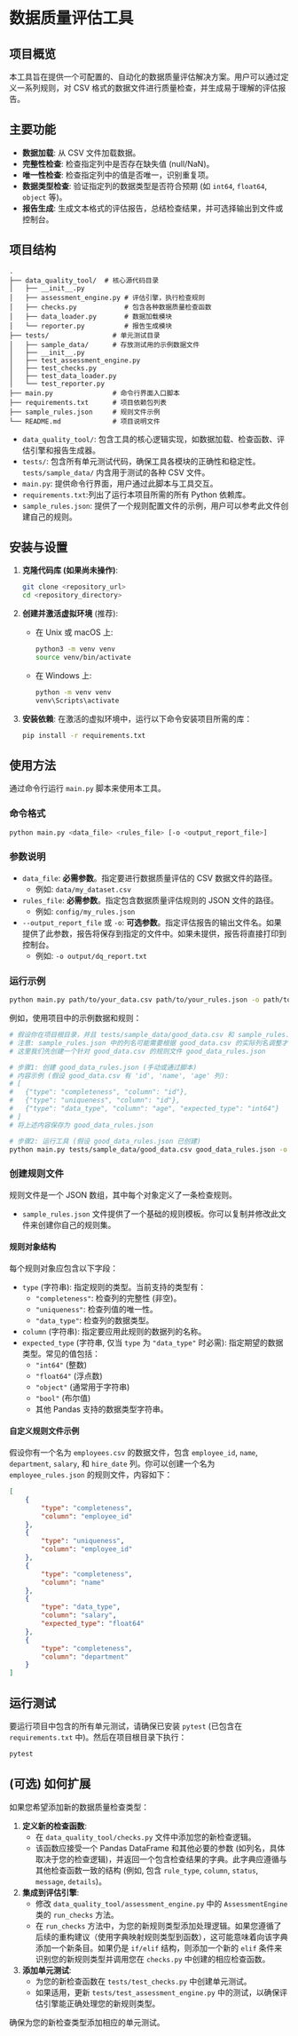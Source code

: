 # 数据质量评估工具

## 项目概览

本工具旨在提供一个可配置的、自动化的数据质量评估解决方案。用户可以通过定义一系列规则，对 CSV 格式的数据文件进行质量检查，并生成易于理解的评估报告。

## 主要功能

*   **数据加载**: 从 CSV 文件加载数据。
*   **完整性检查**: 检查指定列中是否存在缺失值 (null/NaN)。
*   **唯一性检查**: 检查指定列中的值是否唯一，识别重复项。
*   **数据类型检查**: 验证指定列的数据类型是否符合预期 (如 `int64`, `float64`, `object` 等)。
*   **报告生成**: 生成文本格式的评估报告，总结检查结果，并可选择输出到文件或控制台。

## 项目结构

```
.
├── data_quality_tool/  # 核心源代码目录
│   ├── __init__.py
│   ├── assessment_engine.py # 评估引擎，执行检查规则
│   ├── checks.py            # 包含各种数据质量检查函数
│   ├── data_loader.py       # 数据加载模块
│   └── reporter.py          # 报告生成模块
├── tests/                # 单元测试目录
│   ├── sample_data/      # 存放测试用的示例数据文件
│   ├── __init__.py
│   ├── test_assessment_engine.py
│   ├── test_checks.py
│   ├── test_data_loader.py
│   └── test_reporter.py
├── main.py               # 命令行界面入口脚本
├── requirements.txt      # 项目依赖包列表
├── sample_rules.json     # 规则文件示例
└── README.md             # 项目说明文件
```

*   `data_quality_tool/`: 包含工具的核心逻辑实现，如数据加载、检查函数、评估引擎和报告生成器。
*   `tests/`: 包含所有单元测试代码，确保工具各模块的正确性和稳定性。`tests/sample_data/` 内含用于测试的各种 CSV 文件。
*   `main.py`: 提供命令行界面，用户通过此脚本与工具交互。
*   `requirements.txt`:列出了运行本项目所需的所有 Python 依赖库。
*   `sample_rules.json`: 提供了一个规则配置文件的示例，用户可以参考此文件创建自己的规则。

## 安装与设置

1.  **克隆代码库 (如果尚未操作)**:
    ```bash
    git clone <repository_url>
    cd <repository_directory>
    ```

2.  **创建并激活虚拟环境** (推荐):
    *   在 Unix 或 macOS 上:
        ```bash
        python3 -m venv venv
        source venv/bin/activate
        ```
    *   在 Windows 上:
        ```bash
        python -m venv venv
        venv\Scripts\activate
        ```

3.  **安装依赖**:
    在激活的虚拟环境中，运行以下命令安装项目所需的库：
    ```bash
    pip install -r requirements.txt
    ```

## 使用方法

通过命令行运行 `main.py` 脚本来使用本工具。

### 命令格式

```bash
python main.py <data_file> <rules_file> [-o <output_report_file>]
```

### 参数说明

*   `data_file`: **必需参数**。指定要进行数据质量评估的 CSV 数据文件的路径。
    *   例如: `data/my_dataset.csv`
*   `rules_file`: **必需参数**。指定包含数据质量评估规则的 JSON 文件的路径。
    *   例如: `config/my_rules.json`
*   `--output_report_file` 或 `-o`: **可选参数**。指定评估报告的输出文件名。如果提供了此参数，报告将保存到指定的文件中。如果未提供，报告将直接打印到控制台。
    *   例如: `-o output/dq_report.txt`

### 运行示例

```bash
python main.py path/to/your_data.csv path/to/your_rules.json -o path/to/report.txt
```

例如，使用项目中的示例数据和规则：
```bash
# 假设你在项目根目录，并且 tests/sample_data/good_data.csv 和 sample_rules.json 存在
# 注意: sample_rules.json 中的列名可能需要根据 good_data.csv 的实际列名调整才能有效运行
# 这里我们先创建一个针对 good_data.csv 的规则文件 good_data_rules.json

# 步骤1: 创建 good_data_rules.json (手动或通过脚本)
# 内容示例 (假设 good_data.csv 有 'id', 'name', 'age' 列):
# [
#   {"type": "completeness", "column": "id"},
#   {"type": "uniqueness", "column": "id"},
#   {"type": "data_type", "column": "age", "expected_type": "int64"}
# ]
# 将上述内容保存为 good_data_rules.json

# 步骤2: 运行工具 (假设 good_data_rules.json 已创建)
python main.py tests/sample_data/good_data.csv good_data_rules.json -o good_data_report.txt
```

### 创建规则文件

规则文件是一个 JSON 数组，其中每个对象定义了一条检查规则。

*   `sample_rules.json` 文件提供了一个基础的规则模板。你可以复制并修改此文件来创建你自己的规则集。

#### 规则对象结构

每个规则对象应包含以下字段：

*   `type` (字符串): 指定规则的类型。当前支持的类型有：
    *   `"completeness"`: 检查列的完整性 (非空)。
    *   `"uniqueness"`: 检查列值的唯一性。
    *   `"data_type"`: 检查列的数据类型。
*   `column` (字符串): 指定要应用此规则的数据列的名称。
*   `expected_type` (字符串, 仅当 `type` 为 `"data_type"` 时必需): 指定期望的数据类型。常见的值包括：
    *   `"int64"` (整数)
    *   `"float64"` (浮点数)
    *   `"object"` (通常用于字符串)
    *   `"bool"` (布尔值)
    *   其他 Pandas 支持的数据类型字符串。

#### 自定义规则文件示例

假设你有一个名为 `employees.csv` 的数据文件，包含 `employee_id`, `name`, `department`, `salary`, 和 `hire_date` 列。你可以创建一个名为 `employee_rules.json` 的规则文件，内容如下：

```json
[
    {
        "type": "completeness",
        "column": "employee_id"
    },
    {
        "type": "uniqueness",
        "column": "employee_id"
    },
    {
        "type": "completeness",
        "column": "name"
    },
    {
        "type": "data_type",
        "column": "salary",
        "expected_type": "float64"
    },
    {
        "type": "completeness",
        "column": "department"
    }
]
```

## 运行测试

要运行项目中包含的所有单元测试，请确保已安装 `pytest` (已包含在 `requirements.txt` 中)。然后在项目根目录下执行：

```bash
pytest
```

## (可选) 如何扩展

如果您希望添加新的数据质量检查类型：

1.  **定义新的检查函数**:
    *   在 `data_quality_tool/checks.py` 文件中添加您的新检查逻辑。
    *   该函数应接受一个 Pandas DataFrame 和其他必要的参数 (如列名，具体取决于您的检查逻辑)，并返回一个包含检查结果的字典。此字典应遵循与其他检查函数一致的结构 (例如, 包含 `rule_type`, `column`, `status`, `message`, `details`)。
2.  **集成到评估引擎**:
    *   修改 `data_quality_tool/assessment_engine.py` 中的 `AssessmentEngine` 类的 `run_checks` 方法。
    *   在 `run_checks` 方法中，为您的新规则类型添加处理逻辑。如果您遵循了后续的重构建议（使用字典映射规则类型到函数），这可能意味着向该字典添加一个新条目。如果仍是 `if/elif` 结构，则添加一个新的 `elif` 条件来识别您的新规则类型并调用您在 `checks.py` 中创建的相应检查函数。
3.  **添加单元测试**:
    *   为您的新检查函数在 `tests/test_checks.py` 中创建单元测试。
    *   如果适用，更新 `tests/test_assessment_engine.py` 中的测试，以确保评估引擎能正确处理您的新规则类型。

确保为您的新检查类型添加相应的单元测试。
```
